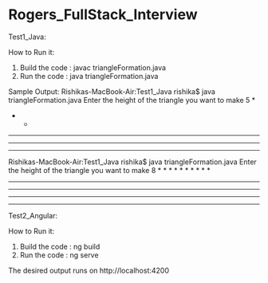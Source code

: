 # Rogers_FullStack_Interview


Test1_Java:

How to Run it:
1. Build the code : javac triangleFormation.java
2. Run the code : java triangleFormation.java

Sample Output:
Rishikas-MacBook-Air:Test1_Java rishika$ java triangleFormation.java 
Enter the height of the triangle you want to make
5
    * 
   * * 
  * * * 
 * * * * 
* * * * * 
Rishikas-MacBook-Air:Test1_Java rishika$ java triangleFormation.java 
Enter the height of the triangle you want to make
8
       * 
      * * 
     * * * 
    * * * * 
   * * * * * 
  * * * * * * 
 * * * * * * * 
* * * * * * * * 


Test2_Angular:

How to Run it:
1. Build the code : ng build
2. Run the code : ng serve

The desired output runs on 
http://localhost:4200




